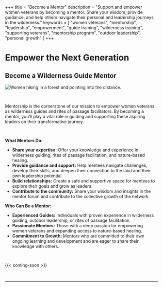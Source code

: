 +++
title = "Become a Mentor"
description = "Support and empower women veterans by becoming a mentor. Share your wisdom, provide guidance, and help others navigate their personal and leadership journeys in the wilderness."
keywords = [
  "women veterans",
  "mentorship",
  "leadership",
  "empowerment",
  "guide training",
  "wilderness training",
  "supporting veterans",
  "mentorship program",
  "outdoor leadership",
  "personal growth"
]
+++
# **Empower the Next Generation**

## **Become a Wilderness Guide Mentor**

![Women hiking in a forest and pointing into the distance.](/uploads/pointing-into-the-future.jpg "Photo by PNW Production: https://www.pexels.com/photo/women-hiking-in-a-forest-7624850/")

&nbsp;

Mentorship is the cornerstone of our mission to empower women veterans as wilderness guides and rites of passage facilitators. By becoming a mentor, you'll play a vital role in guiding and supporting these aspiring leaders on their transformative journey.

&nbsp;

**What Mentors Do:**

* **Share your expertise:** Offer your knowledge and experience in wilderness guiding, rites of passage facilitation, and nature-based healing.
* **Provide guidance and support:** Help mentees navigate challenges, develop their skills, and deepen their connection to the land and their own leadership potential.
* **Build relationships:** Create a safe and supportive space for mentees to explore their goals and grow as leaders.
* **Contribute to the community:** Share your wisdom and insights in the mentor forum and contribute to the collective growth of the network.

**Who Can Be a Mentor:**

* **Experienced Guides:** Individuals with proven experience in wilderness guiding, outdoor leadership, or rites of passage facilitation.
* **Passionate Mentors:** Those with a deep passion for empowering women veterans and expanding access to nature-based healing.
* **Commitment to Growth:** Mentors who are committed to their own ongoing learning and development and are eager to share their knowledge with others.

&nbsp;

{{< coming-soon >}}

&nbsp;

---